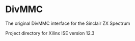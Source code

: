 # DivMMC
The original DivMMC interface for the Sinclair ZX Spectrum 

Project directory for Xilinx ISE version 12.3
